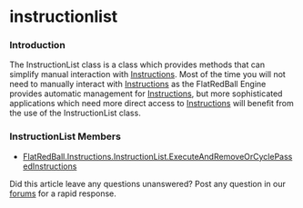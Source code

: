 # instructionlist

### Introduction

The InstructionList class is a class which provides methods that can simplify manual interaction with [Instructions](../../../../../frb/docs/index.php). Most of the time you will not need to manually interact with [Instructions](../../../../../frb/docs/index.php) as the FlatRedBall Engine provides automatic management for [Instructions](../../../../../frb/docs/index.php), but more sophisticated applications which need more direct access to [Instructions](../../../../../frb/docs/index.php) will benefit from the use of the InstructionList class.

### InstructionList Members

* [FlatRedBall.Instructions.InstructionList.ExecuteAndRemoveOrCyclePassedInstructions](../../../../../frb/docs/index.php)

Did this article leave any questions unanswered? Post any question in our [forums](../../../../../frb/forum.md) for a rapid response.
